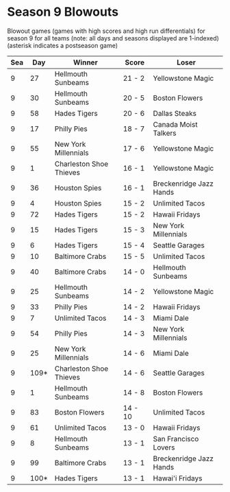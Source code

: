 # Season 9 Blowouts



Blowout games (games with high scores and high run differentials) for season 9 for all teams (note: all days and seasons displayed are 1-indexed) (asterisk indicates a postseason game)


| Sea | Day | Winner | Score | Loser | 
| ------ |------ |------ |------ |------ |
| 9 | 27 | Hellmouth Sunbeams | 21 - 2 | Yellowstone Magic | 
| 9 | 30 | Hellmouth Sunbeams | 20 - 5 | Boston Flowers | 
| 9 | 58 | Hades Tigers | 20 - 6 | Dallas Steaks | 
| 9 | 17 | Philly Pies | 18 - 7 | Canada Moist Talkers | 
| 9 | 55 | New York Millennials | 17 - 6 | Yellowstone Magic | 
| 9 | 1 | Charleston Shoe Thieves | 16 - 1 | Yellowstone Magic | 
| 9 | 36 | Houston Spies | 16 - 1 | Breckenridge Jazz Hands | 
| 9 | 4 | Houston Spies | 15 - 2 | Unlimited Tacos | 
| 9 | 72 | Hades Tigers | 15 - 2 | Hawaii Fridays | 
| 9 | 15 | Hades Tigers | 15 - 3 | New York Millennials | 
| 9 | 6 | Hades Tigers | 15 - 4 | Seattle Garages | 
| 9 | 10 | Baltimore Crabs | 15 - 5 | Unlimited Tacos | 
| 9 | 40 | Baltimore Crabs | 14 - 0 | Hellmouth Sunbeams | 
| 9 | 25 | Hellmouth Sunbeams | 14 - 2 | Yellowstone Magic | 
| 9 | 33 | Philly Pies | 14 - 2 | Hawaii Fridays | 
| 9 | 7 | Unlimited Tacos | 14 - 3 | Miami Dale | 
| 9 | 54 | Philly Pies | 14 - 3 | New York Millennials | 
| 9 | 25 | New York Millennials | 14 - 6 | Miami Dale | 
| 9 | 109* | Charleston Shoe Thieves | 14 - 6 | Seattle Garages | 
| 9 | 1 | Hellmouth Sunbeams | 14 - 8 | Boston Flowers | 
| 9 | 83 | Boston Flowers | 14 - 10 | Unlimited Tacos | 
| 9 | 61 | Unlimited Tacos | 13 - 0 | Hawaii Fridays | 
| 9 | 8 | Hellmouth Sunbeams | 13 - 1 | San Francisco Lovers | 
| 9 | 99 | Baltimore Crabs | 13 - 1 | Breckenridge Jazz Hands | 
| 9 | 100* | Hades Tigers | 13 - 1 | Hawai'i Fridays | 


